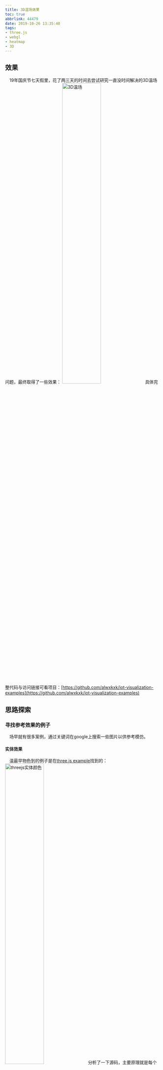 ```yaml
---
title: 3D温场效果
toc: true
abbrlink: 44479
date: 2019-10-26 13:35:40
tags:
- three.js
- webgl
- heatmap
- 3D
---
```


## 效果
&emsp;19年国庆节七天假里，花了两三天的时间去尝试研究一直没时间解决的3D温场问题，最终取得了一些效果：
<img alt="3D温场" src="/blog_images/3d/3D温场.png" style="width:50%;">
&emsp;具体完整代码与访问链接可看项目：[https://github.com/alwxkxk/iot-visualization-examples](https://github.com/alwxkxk/iot-visualization-examples)

## 思路探索

### 寻找参考效果的例子
&emsp;场早就有很多案例，通过关键词在google上搜索一些图片以供参考模仿。

#### 实体效果
&emsp;温最早物色到的例子是在[three.js example](https://threejs.org/examples/?q=colors#webgl_geometry_colors_lookuptable)找到的：
<img alt="threejs实体颜色" src="/blog_images/3d/threejs实体颜色.png" style="width:50%;">
&emsp;分析了一下源码，主要原理就是每个点都拥有一个数值（在该例子里是压力值，实际上我们用来表示温度值也是一样的），根据数值来给予每个点不同的颜色，就能渲染出来这种效果。这种效果单体一个物体来展现的话，效果还行，就是计算量有点大可能需要后端直接计算好再传给前端。但细想了一下，如果是每个物体都是这种方式来展示温度，呈现到整个大场景来说是很丑的，如同这种效果：
<img alt="全局实体效果" src="/blog_images/3d/全局实体效果.png" style="width:50%;">
&emsp;单纯从观赏性来说，可以想象出这种效果最终会给人感觉很硬，并不好看，所以实体效果只适合给单一物体展示，不适合展示全景。

### 线框实体效果
&emsp;类似于上面刚讨论的实体效果，只不过3D模型变成了线框模式。对于复杂的3D模型，线框模式是十分漂亮的：
<img alt="线框实体效果" src="/blog_images/3d/线框实体效果.png" style="width:50%;">
&emsp;实现原理初步估计也是跟实体效果差不多，根据每个点所对应的数值给予不同的颜色即可，只不过3D模型渲染成线框模式即可。这种效果对于展示单个复杂物体十分漂亮，在整个大场景下估计会好看那么一点点。

### 地板效果
&emsp;上面讨论的效果都是立体的，而地板效果则是平面的。在大场景的展示多物体的情景下，感觉平面的效果远比立位效果要好看得多。
<img alt="地板效果" src="/blog_images/3d/地板效果.png" style="width:50%;">
&emsp;当然，这网上找来的效果图我是觉得有些问题的，就是温度传感器并不是整体空间都能覆盖的，没有温度传感器的地方自然没有数值，但也不能填充个默认的颜色上去呀，否则这一片绿色代表的到底是指温度正常呢，还是指没有传感器没有数值呢？所以实事求事地来讲，我觉得下面的效果才是相对合理的，没有数值的地方就该没有颜色。
<img alt="heatmap效果" src="/blog_images/3d/heatmap效果.png" style="heatmap效果:50%;">
&emsp;我最终也是研究出了这种效果。

### 地板效果的实现思路
&emsp;虽然3D温场的案例效果图网上很多，但相关代码实现原理的讨论倒是没找到，没办法复制粘贴别人的代码那么只能自己折腾了。关键步骤如下：

- 由[heatmap.js](https://www.patrick-wied.at/static/heatmapjs/)生成温场图（canvas元素）。
- 创建新的地板平板并将温场图作为其纹理贴上去。
- 根据温度传感器的世界坐标投射到地板平面上得到其投射坐标，并转换计算出在canvas元素的坐标，根据传感器的温度值通过[heatmap.js](https://www.patrick-wied.at/static/heatmapjs/)的API设置温场效果即可。

&emsp;一开始我是想在地板的3D模型上添加这种温场效果，但发现实现起来还比较麻烦，折腾了几下也没成功做出来。后来灵感一现，就想到创建一个新平面来展现温场，实现起来简单多了。
&emsp;[heatmap.js](https://www.patrick-wied.at/static/heatmapjs/)生成温场图效果我就不多说了，直接看其官方文档即可。
&emsp;创建新的地板平板并将温场图作为其纹理贴上去，这一步注意需要创建出来的平面的正面默认朝向是向着Z轴的正半轴方向，需要调整角度才能使其正面朝上。
```ts
    const box3 = new THREE.Box3();
    box3.setFromObject(mainObj);
    // 创建出两倍大小的正方形作为地板温场的载体
    const x = Math.abs(box3.max.x - box3.min.x);
    const y = Math.abs(box3.max.z - box3.min.z);
    const len = this.len = Math.max(x, y) * 2;

    //  texture 所展现的就是 对应的就是heatmap 生成 的 canvas。
    const texture = new THREE.CanvasTexture(canvasElement); 
    const material = new THREE.MeshBasicMaterial({
      transparent: true,
      depthTest: false,
      depthWrite: false,
      map: texture,
    });

    const planeGeometry = new THREE.PlaneBufferGeometry( len, len );
    const plane = this.plane = new THREE.Mesh(planeGeometry, material);
    // 调整平板 角度，使其正面朝上展示温场效果，背面是透明的。
    plane.rotation.x = - Math.PI * 0.5;
    scene.add(plane);
```

&emsp;相对于实体效果这种立体需要大量计算（需要给每个点一个计算出对应的颜色值），地板效果所需的计算量就少多了，可以直接在前端计算，只需要把每个温度传感器空间坐标投射到地板平面上就可以了。（传感器的世界坐标假设为（10,15,20），那么投影到地板XZ平面（即Y=0），其投射坐标就是（10，0，20））
&emsp;比较核心的问题就是，如何由3D里的投影坐标能转换到canvas坐标上。通过计算与试验，由平板的坐标体系（平板中心为原点，向左上增长），结合UV图的坐标体系（UV图是从左下为原点，向右上增长），结合`geometry.attributes.uv`的与其对应的坐标，结合heatmap API的坐标体系（左上为原点，向右下增长），计算投影坐标在平面的百分比，换算出在canvas元素的坐标，最终换算公式如下：
```ts
// v.x v.y 为投射坐标。
// this.len 为正式形平板的边长
// width height 为heatmap 创建 canvas的高宽
x: ( (v.x / this.len) + 0.5 ) * width,
y: ( (v.y / this.len) + 0.5 ) * height,
```

&emsp; 转换成canvas坐标后就能过后heatmap的API传入数值即可设置出效果。
<img alt="3D温场" src="/blog_images/3d/3D温场.png" style="width:50%;">
&emsp; 完整的效果与项目代码可查看项目：[https://github.com/alwxkxk/iot-visualization-examples](https://github.com/alwxkxk/iot-visualization-examples)

## 附录

- [网页热力图绘制原理](https://www.wangshaoxing.com/blog/how-to-draw-a-heatmap.html)
